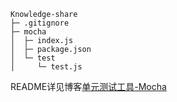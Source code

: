 
```
Knowledge-share
├─ .gitignore
├─ mocha
│  ├─ index.js
│  ├─ package.json
│  └─ test
│     └─ test.js

```

README详见博客[单元测试工具-Mocha](blog.wangguanwei.com)